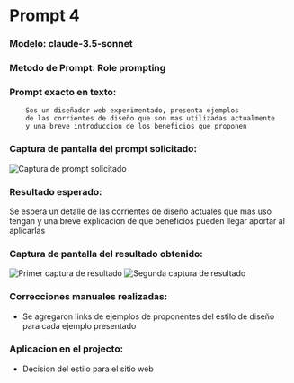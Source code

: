 # Prompt 4

### Modelo: claude-3.5-sonnet
### Metodo de Prompt: Role prompting

### Prompt exacto en texto:
```
    Sos un diseñador web experimentado, presenta ejemplos 
    de las corrientes de diseño que son mas utilizadas actualmente 
    y una breve introduccion de los beneficios que proponen
```

### Captura de pantalla del prompt solicitado:
![Captura de prompt solicitado](https://i.ibb.co/dwCDD4mK/prompt4num1.jpg)

### Resultado esperado:
Se espera un detalle de las corrientes de diseño actuales que mas uso tengan y una breve explicacion de que beneficios pueden llegar aportar al aplicarlas

### Captura de pantalla del resultado obtenido:
![Primer captura de resultado](https://i.ibb.co/Y4Hs0d5S/resultado4num1.jpg)
![Segunda captura de resultado](https://i.ibb.co/8ggk59TG/resultado4num2.jpg)


### Correcciones manuales realizadas:
- Se agregaron links de ejemplos de proponentes del estilo de diseño para cada ejemplo presentado

### Aplicacion en el projecto:
- Decision del estilo para el sitio web